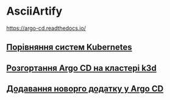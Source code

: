 # AsciiArtify
https://argo-cd.readthedocs.io/

## [Порівняння систем Kubernetes](/doc/Concept.md)

## [Розгортання Argo CD на кластері k3d](/doc/POC.md)

## [Додавання новорго додатку у Argo CD](/doc/MVP.md)
